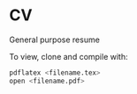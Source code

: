 # CV
General purpose resume

To view, clone and compile with:
```bash
pdflatex <filename.tex>
open <filename.pdf>
```
